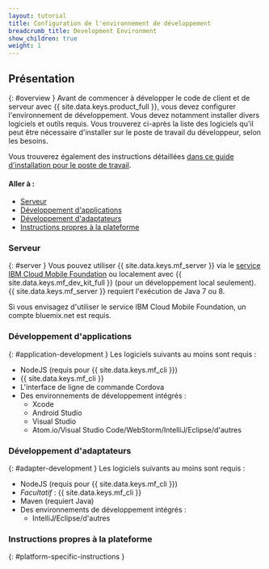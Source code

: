 ```yaml
---
layout: tutorial
title: Configuration de l'environnement de développement
breadcrumb_title: Development Environment
show_children: true
weight: 1
---
```

<!-- NLS_CHARSET=UTF-8 -->
## Présentation
{: #overview }
Avant de commencer à développer le code de client et de serveur avec
{{ site.data.keys.product_full }}, vous devez configurer l'environnement de
développement. Vous devez notamment installer divers logiciels et outils requis. Vous
trouverez ci-après la liste des logiciels qu'il peut être nécessaire d'installer sur le
poste de travail du développeur, selon les besoins.

Vous trouverez également des instructions détaillées
[dans ce guide d'installation pour le poste de
travail](mobilefirst/installation-guide/).

#### Aller à :

* [Serveur](#server)
* [Développement d'applications](#application-development)
* [Développement d'adaptateurs](#adapter-development)
* [Instructions propres à
la plateforme](#platform-specific-instructions)

### Serveur
{: #server }
Vous pouvez utiliser {{ site.data.keys.mf_server }} via le [service IBM Cloud Mobile Foundation](../../bluemix/using-mobile-foundation) ou localement avec {{ site.data.keys.mf_dev_kit_full }} (pour un développement local seulement). {{ site.data.keys.mf_server }} requiert
l'exécution de Java 7 ou 8.

Si vous envisagez d'utiliser le service IBM Cloud Mobile Foundation, un compte bluemix.net est requis.

### Développement d'applications
{: #application-development }
Les logiciels suivants au moins sont requis :

* NodeJS (requis pour {{ site.data.keys.mf_cli }})
* {{ site.data.keys.mf_cli }}
* L'interface de ligne de commande Cordova
* Des environnements de développement intégrés :
    - Xcode
    - Android Studio
    - Visual Studio
    - Atom.io/Visual Studio Code/WebStorm/IntelliJ/Eclipse/d'autres

### Développement d'adaptateurs
{: #adapter-development }
Les logiciels suivants au moins sont requis :

* NodeJS (requis pour {{ site.data.keys.mf_cli }})
* *Facultatif* : {{ site.data.keys.mf_cli }}
* Maven (requiert Java)
* Des environnements de développement intégrés :
    - IntelliJ/Eclipse/d'autres

### Instructions propres à la plateforme
{: #platform-specific-instructions }
